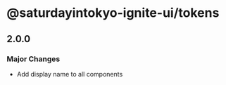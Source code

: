 # @saturdayintokyo-ignite-ui/tokens

## 2.0.0

### Major Changes

- Add display name to all components
